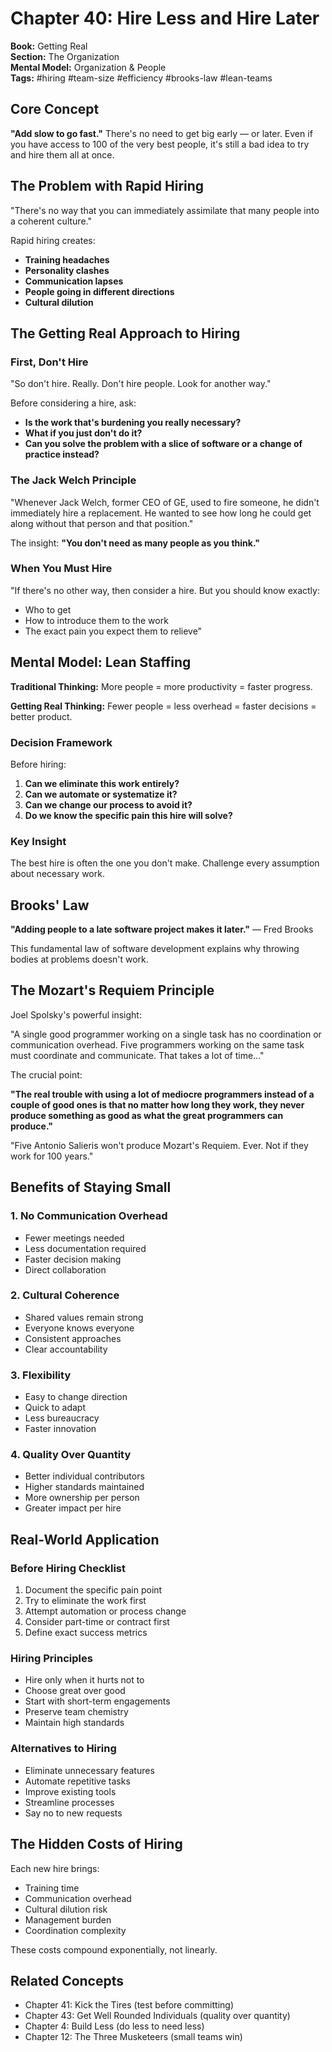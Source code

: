 # Chapter 40: Hire Less and Hire Later

**Book:** Getting Real  
**Section:** The Organization  
**Mental Model:** Organization & People  
**Tags:** #hiring #team-size #efficiency #brooks-law #lean-teams

## Core Concept

**"Add slow to go fast."** There's no need to get big early — or later. Even if you have access to 100 of the very best people, it's still a bad idea to try and hire them all at once.

## The Problem with Rapid Hiring

"There's no way that you can immediately assimilate that many people into a coherent culture."

Rapid hiring creates:
- **Training headaches**
- **Personality clashes**
- **Communication lapses**
- **People going in different directions**
- **Cultural dilution**

## The Getting Real Approach to Hiring

### First, Don't Hire

"So don't hire. Really. Don't hire people. Look for another way."

Before considering a hire, ask:
- **Is the work that's burdening you really necessary?**
- **What if you just don't do it?**
- **Can you solve the problem with a slice of software or a change of practice instead?**

### The Jack Welch Principle

"Whenever Jack Welch, former CEO of GE, used to fire someone, he didn't immediately hire a replacement. He wanted to see how long he could get along without that person and that position."

The insight: **"You don't need as many people as you think."**

### When You Must Hire

"If there's no other way, then consider a hire. But you should know exactly:
- Who to get
- How to introduce them to the work
- The exact pain you expect them to relieve"

## Mental Model: Lean Staffing

**Traditional Thinking:** More people = more productivity = faster progress.

**Getting Real Thinking:** Fewer people = less overhead = faster decisions = better product.

### Decision Framework

Before hiring:
1. **Can we eliminate this work entirely?**
2. **Can we automate or systematize it?**
3. **Can we change our process to avoid it?**
4. **Do we know the specific pain this hire will solve?**

### Key Insight

The best hire is often the one you don't make. Challenge every assumption about necessary work.

## Brooks' Law

**"Adding people to a late software project makes it later."** — Fred Brooks

This fundamental law of software development explains why throwing bodies at problems doesn't work.

## The Mozart's Requiem Principle

Joel Spolsky's powerful insight:

"A single good programmer working on a single task has no coordination or communication overhead. Five programmers working on the same task must coordinate and communicate. That takes a lot of time..."

The crucial point:

**"The real trouble with using a lot of mediocre programmers instead of a couple of good ones is that no matter how long they work, they never produce something as good as what the great programmers can produce."**

"Five Antonio Salieris won't produce Mozart's Requiem. Ever. Not if they work for 100 years."

## Benefits of Staying Small

### 1. No Communication Overhead
- Fewer meetings needed
- Less documentation required
- Faster decision making
- Direct collaboration

### 2. Cultural Coherence
- Shared values remain strong
- Everyone knows everyone
- Consistent approaches
- Clear accountability

### 3. Flexibility
- Easy to change direction
- Quick to adapt
- Less bureaucracy
- Faster innovation

### 4. Quality Over Quantity
- Better individual contributors
- Higher standards maintained
- More ownership per person
- Greater impact per hire

## Real-World Application

### Before Hiring Checklist
1. Document the specific pain point
2. Try to eliminate the work first
3. Attempt automation or process change
4. Consider part-time or contract first
5. Define exact success metrics

### Hiring Principles
- Hire only when it hurts not to
- Choose great over good
- Start with short-term engagements
- Preserve team chemistry
- Maintain high standards

### Alternatives to Hiring
- Eliminate unnecessary features
- Automate repetitive tasks
- Improve existing tools
- Streamline processes
- Say no to new requests

## The Hidden Costs of Hiring

Each new hire brings:
- Training time
- Communication overhead
- Cultural dilution risk
- Management burden
- Coordination complexity

These costs compound exponentially, not linearly.

## Related Concepts

- Chapter 41: Kick the Tires (test before committing)
- Chapter 43: Get Well Rounded Individuals (quality over quantity)
- Chapter 4: Build Less (do less to need less)
- Chapter 12: The Three Musketeers (small teams win)